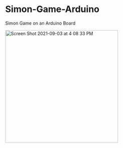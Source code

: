 # Simon-Game-Arduino
Simon Game on an Arduino Board


<img width="359" alt="Screen Shot 2021-09-03 at 4 08 33 PM" src="https://user-images.githubusercontent.com/89763206/132073090-0f06ebea-aec3-4ae3-ab16-18ec377277fc.png">
